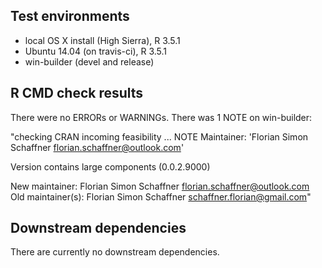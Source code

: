 ## Test environments
* local OS X install (High Sierra), R 3.5.1
* Ubuntu 14.04 (on travis-ci), R 3.5.1
* win-builder (devel and release)

## R CMD check results
There were no ERRORs or WARNINGs. There was 1 NOTE on win-builder:

"checking CRAN incoming feasibility ... NOTE
Maintainer: 'Florian Simon Schaffner <florian.schaffner@outlook.com>'

Version contains large components (0.0.2.9000)

New maintainer:
  Florian Simon Schaffner <florian.schaffner@outlook.com>
Old maintainer(s):
  Florian Simon Schaffner <schaffner.florian@gmail.com>"

## Downstream dependencies
There are currently no downstream dependencies.
